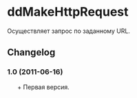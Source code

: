 # ddMakeHttpRequest
Осуществляет запрос по заданному URL.

## Changelog
### 1.0 (2011-06-16)
* \+ Первая версия.

<style>ul{list-style:none;}</style>
